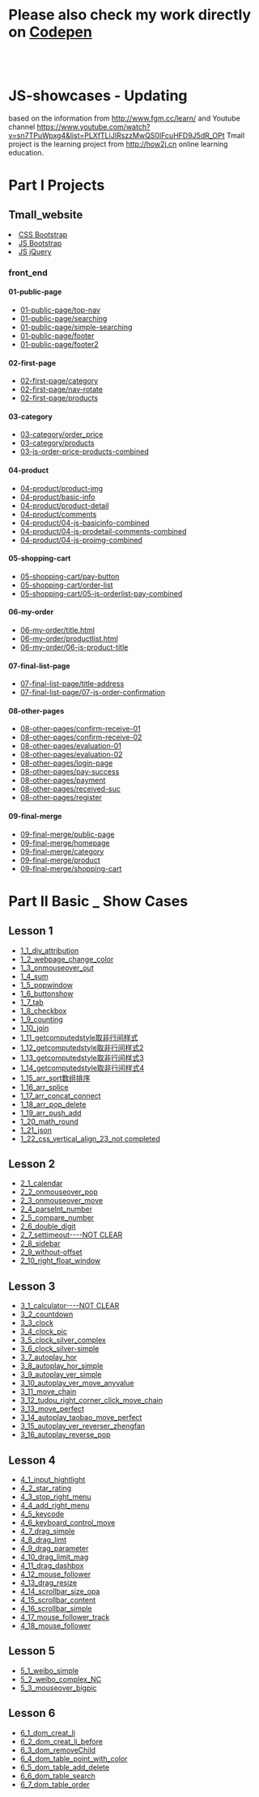 <h1>Please also check my work directly on <a href="https://codepen.io/puddlejumper26/" target="_blank">Codepen</a> </h1>
<br><br>

 # JS-showcases  - Updating
  based on the information from http://www.fgm.cc/learn/ and Youtube channel https://www.youtube.com/watch?v=sn7TPuWpxg4&list=PLXfTLiJIRszzMwQS0IFcuHFD9J5dR_OPt
  Tmall project is the learning project from http://how2j.cn online learning education.

# Part I Projects
<h2>Tmall_website</h2>
    <li><a href="projects/tmall_website/css" target="_blank">CSS Bootstrap</a></li>
    <li><a href="projects/tmall_website/js/bootstrap" target="_blank">JS Bootstrap</a></li>
    <li><a href="projects/tmall_website/js/jquery" target="_blank">JS jQuery</a></li>
    <h3>front_end</h3>
        <h4>01-public-page</h4>
            <ul>
                <li><a href="projects/tmall_website/front_end/01-public-page/top-nav.html" target="_blank">01-public-page/top-nav</a></li>
                <li><a href="projects/tmall_website/front_end/01-public-page/searching.html" target="_blank">01-public-page/searching</a></li>
                <li><a href="projects/tmall_website/front_end/01-public-page/simple-searching.html" target="_blank">01-public-page/simple-searching</a></li>
                <li><a href="projects/tmall_website/front_end/01-public-page/footer.html" target="_blank">01-public-page/footer</a></li>
                <li><a href="projects/tmall_website/front_end/01-public-page/footer2.html" target="_blank">01-public-page/footer2</a></li>
            </ul>
        <h4>02-first-page</h4>
            <ul>
                <li><a href="projects/tmall_website/front_end/02-first-page/category.html" target="_blank">02-first-page/category</a></li>
                <li><a href="projects/tmall_website/front_end/02-first-page/nav-rotate.html" target="_blank">02-first-page/nav-rotate</a></li>
                <li><a href="projects/tmall_website/front_end/02-first-page/products.html" target="_blank">02-first-page/products</a></li>
            </ul>
        <h4>03-category</h4>
            <ul>
                <li><a href="projects/tmall_website/front_end/03-category/order-price.html" target="_blank">03-category/order_price</a></li>
                <li><a href="projects/tmall_website/front_end/03-category/products.html" target="_blank">03-category/products</a></li>
                <li><a href="projects/tmall_website/front_end/03-category/03-js-order-price-products.html" target="_blank">03-js-order-price-products-combined</a></li>
            </ul>
        <h4>04-product</h4>
            <ul>
                <li><a href="projects/tmall_website/front_end/04-product/product-img.html" target="_blank">04-product/product-img</a></li>
                <li><a href="projects/tmall_website/front_end/04-product/basic-info.html" target="_blank">04-product/basic-info</a></li>
                <li><a href="projects/tmall_website/front_end/04-product/product-detail.html" target="_blank">04-product/product-detail</a></li>
                <li><a href="projects/tmall_website/front_end/04-product/comments.html" target="_blank">04-product/comments</a></li>
                <li><a href="projects/tmall_website/front_end/04-product/04-js-basicinfo.html" target="_blank">04-product/04-js-basicinfo-combined</a></li>
                <li><a href="projects/tmall_website/front_end/04-product/04-js-prodetail-comments.html" target="_blank">04-product/04-js-prodetail-comments-combined</a></li>
                <li><a href="projects/tmall_website/front_end/04-product/04-js-proimg.html" target="_blank">04-product/04-js-proimg-combined</a></li>
            </ul>   
        <h4>05-shopping-cart</h4>
            <ul>
                <li><a href="projects/tmall_website/front_end/05-shopping-cart/pay-button.html" target="_blank">05-shopping-cart/pay-button</a></li>
                <li><a href="projects/tmall_website/front_end/05-shopping-cart/order-list.html" target="_blank">05-shopping-cart/order-list</a></li>
                <li><a href="projects/tmall_website/front_end/05-shopping-cart/05-js-orderlist-pay.html" target="_blank">05-shopping-cart/05-js-orderlist-pay-combined</a></li>
            </ul>
        <h4>06-my-order</h4>
            <ul>
                <li><a href="projects/tmall_website/front_end/06-my-order/title.html" target="_blank">06-my-order/title.html</a></li>
                <li><a href="projects/tmall_website/front_end/06-my-order/productlist.html" target="_blank">06-my-order/productlist.html</a></li>
                <li><a href="projects/tmall_website/front_end/06-my-order/06-js-product-title.html" target="_blank">06-my-order/06-js-product-title</a></li>
            </ul>
        <h4>07-final-list-page</h4>
            <ul>
                <li><a href="projects/tmall_website/front_end/07-final-list-page/title-address.html" target="_blank">07-final-list-page/title-address</a></li>
                <li><a href="projects/tmall_website/front_end/07-final-list-page/07-js-order-confirmation.html" target="_blank">07-final-list-page/07-js-order-confirmation</a></li>
            </ul>
        <h4>08-other-pages</h4>
            <ul>
                <li><a href="projects/tmall_website/front_end/08-other-pages/confirm-receive-01.html" target="_blank">08-other-pages/confirm-receive-01</a></li>
                <li><a href="projects/tmall_website/front_end/08-other-pages/confirm-receive-02.html" target="_blank">08-other-pages/confirm-receive-02</a></li>
                <li><a href="projects/tmall_website/front_end/08-other-pages/evaluation-01.html" target="_blank">08-other-pages/evaluation-01</a></li>
                <li><a href="projects/tmall_website/front_end/08-other-pages/evaluation-02.html" target="_blank">08-other-pages/evaluation-02</a></li>
                <li><a href="projects/tmall_website/front_end/08-other-pages/login-page.html" target="_blank">08-other-pages/login-page</a></li>
                <li><a href="projects/tmall_website/front_end/08-other-pages/pay-success.html" target="_blank">08-other-pages/pay-success</a></li>
                <li><a href="projects/tmall_website/front_end/08-other-pages/payment.html" target="_blank">08-other-pages/payment</a></li>
                <li><a href="projects/tmall_website/front_end/08-other-pages/received-suc.html" target="_blank">08-other-pages/received-suc</a></li>
                <li><a href="projects/tmall_website/front_end/08-other-pages/register.html" target="_blank">08-other-pages/register</a></li>
            </ul>
        <h4>09-final-merge</h4>
            <ul>
                <li><a href="projects/tmall_website/front_end/09-final-merge/public-page.html" target="_blank">09-final-merge/public-page</a></li>
                <li><a href="projects/tmall_website/front_end/09-final-merge/homepage.html" target="_blank">09-final-merge/homepage</a></li>
                <li><a href="projects/tmall_website/front_end/09-final-merge/category.html" target="_blank">09-final-merge/category</a></li>
                <li><a href="projects/tmall_website/front_end/09-final-merge/product.html" target="_blank">09-final-merge/product</a></li>
                <li><a href="projects/tmall_website/front_end/09-final-merge/shoppingcart.html" target="_blank">09-final-merge/shopping-cart</a></li>
            </ul>

# Part II Basic _ Show Cases
<h2>Lesson 1</h2>
        <ul>
            <li><a href="basic_showcases/lesson1/1_1_div_attribution.html" target="blank">1_1_div_attribution</a></li>
            <li><a href="basic_showcases/lesson1/1_2_webpage_change_color.html" target="blank">1_2_webpage_change_color</a></li>
            <li><a href="basic_showcases/lesson1/1_3_onmouseover_out.html" target="blank">1_3_onmouseover_out</a></li>
            <li><a href="basic_showcases/lesson1/1_4_sum.html" target="blank">1_4_sum</a></li>
            <li><a href="basic_showcases/lesson1/1_5_popwindow.html" target="blank">1_5_popwindow</a></li>
            <li><a href="basic_showcases/lesson1/1_6_buttonshow.html" target="blank">1_6_buttonshow</a></li>
            <li><a href="basic_showcases/lesson1/1_7_tab.html" target="blank">1_7_tab</a></li>
            <li><a href="basic_showcases/lesson1/1_8_checkbox.html" target="blank">1_8_checkbox</a></li>
            <li><a href="basic_showcases/lesson1/1_9_counting.html" target="blank">1_9_counting</a></li>
            <li><a href="basic_showcases/lesson1/1_10_join.html" target="blank">1_10_join</a></li>
            <li><a href="basic_showcases/lesson1/1_11_getcomputedstyle取非行间样式.html" target="blank">1_11_getcomputedstyle取非行间样式 </a></li>
            <li><a href="basic_showcases/lesson1/1_12_getcomputedstyle取非行间样式2.html" target="blank">1_12_getcomputedstyle取非行间样式2 </a></li>
            <li><a href="basic_showcases/lesson1/1_13_getcomputedstyle取非行间样式3.html" target="blank">1_13_getcomputedstyle取非行间样式3 </a></li>
            <li><a href="basic_showcases/lesson1/1_14_getcomputedstyle取非行间样式4.html" target="blank">1_14_getcomputedstyle取非行间样式4 </a></li>
            <li><a href="basic_showcases/lesson1/1_15_arr_sort数组排序.html" target="blank">1_15_arr_sort数组排序</a></li>
            <li><a href="basic_showcases/lesson1/1_16_arr_splice.html" target="blank">1_16_arr_splice</a></li>
            <li><a href="basic_showcases/lesson1/1_17_arr_concat_connect.html" target="blank">1_17_arr_concat_connect</a></li>
            <li><a href="basic_showcases/lesson1/1_18_arr_pop_delete.html" target="blank">1_18_arr_pop_delete</a></li>
            <li><a href="basic_showcases/lesson1/1_19_arr_push_add.html" target="blank">1_19_arr_push_add</a></li>
            <li><a href="basic_showcases/lesson1/1_20_math_round.html" target="_blank">1_20_math_round</a></li>
            <li><a href="basic_showcases/lesson1/1_21_json.html" target="_blank">1_21_json</a></li>
            <li><a href="basic_showcases/lesson1/1_22_css_vertical_align_23_not completed.html" target="_blank">1_22_css_vertical_align_23_not completed</a></li>
        </ul>
    <h2>Lesson 2</h2>
        <ul>
            <li><a href="basic_showcases/lesson2/2_1_calendar.html" target="blank">2_1_calendar</a></li>
            <li><a href="basic_showcases/lesson2/2_2_onmouseover_pop.html" target="blank">2_2_onmouseover_pop</a></li>
            <li><a href="basic_showcases/lesson2/2_3_onmouseover_move.html" target="blank">2_3_onmouseover_move</a></li>
            <li><a href="basic_showcases/lesson2/2_4_parseInt_number.html" target="blank">2_4_parseInt_number</a></li>
            <li><a href="basic_showcases/lesson2/2_5_compare_number.html" target="blank">2_5_compare_number</a></li>
            <li><a href="basic_showcases/lesson2/2_6_double_digit.html" target="blank">2_6_double_digit</a></li>
            <li><a href="basic_showcases/lesson2/2_7_settimeout.html" target="blank">2_7_settimeout----NOT CLEAR</a></li>
            <li><a href="basic_showcases/lesson2/2_8_sidebar.html" target="blank">2_8_sidebar</a></li>
            <li><a href="basic_showcases/lesson2/2_9_without-offset.html" target="blank">2_9_without-offset</a></li>
            <li><a href="basic_showcases/lesson2/2_10_right_float_window.html">2_10_right_float_window</a></li>
        </ul>
    <h2>Lesson 3</h2>
        <ul>
            <li><a href="basic_showcases/lesson3/3_1_calculator.html" target="blank">3_1_calculator----NOT CLEAR</a></li>
            <li><a href="basic_showcases/lesson3/3_2_countdown.html" target="blank">3_2_countdown</a></li>
            <li><a href="basic_showcases/lesson3/3_3_clock.html" target="blank">3_3_clock</a></li>
            <li><a href="basic_showcases/lesson3/3_4_clock_pic.html" target="blank">3_4_clock_pic</a></li>
            <li><a href="basic_showcases/lesson3/3_5_clock_silver_complex.html" target="blank">3_5_clock_silver_complex</a></li>
            <li><a href="basic_showcases/lesson3/3_6_clock_silver-simple.html" target="blank">3_6_clock_silver-simple</a></li>
            <li><a href="basic_showcases/lesson3/3_7_autoplay_hor.html" target="blank">3_7_autoplay_hor</a></li>
            <li><a href="basic_showcases/lesson3/3_8_autoplay_hor_simple.html" target="blank">3_8_autoplay_hor_simple</a></li>
            <li><a href="basic_showcases/lesson3/3_9_autoplay_ver_simple.html" target="blank">3_9_autoplay_ver_simple</a></li>
            <li><a href="basic_showcases/lesson3/3_10_autoplay_ver_move_anyvalue.html" target="blank">3_10_autoplay_ver_move_anyvalue</a></li>
            <li><a href="basic_showcases/lesson3/3_11_move_chain.html" target="blank">3_11_move_chain</a></li>
            <li><a href="basic_showcases/lesson3/3_12_tudou_right_corner_click_move_chain.html" target="_blank">3_12_tudou_right_corner_click_move_chain</a></li>
            <li><a href="basic_showcases/lesson3/3_13_move_perfect.html" target="_blank">3_13_move_perfect</a></li>
            <li><a href="basic_showcases/lesson3/3_14_autoplay_taobao_move_perfect.html" target="_blank">3_14_autoplay_taobao_move_perfect</a></li>
            <li><a href="basic_showcases/lesson3/3_15_autoplay_ver_reverser_zhengfan.html" target="_blank">3_15_autoplay_ver_reverser_zhengfan</a></li>
            <li><a href="basic_showcases/lesson3/3_16_autoplay_reverse_pop.html" target="_blank">3_16_autoplay_reverse_pop</a></li>
        </ul>
        <h2>Lesson 4</h2>
        <ul>
            <li><a href="basic_showcases/lesson4/4_1_input_hightlight.html" target="_blank">4_1_input_hightlight</a></li>
            <li><a href="basic_showcases/lesson4/4_2_star_rating.html" target="_blank">4_2_star_rating</a></li>
            <li><a href="basic_showcases/lesson4/4_3_stop_right_menu.html">4_3_stop_right_menu</a></li>
            <li><a href="basic_showcases/lesson4/4_4_add_right_menu.html" target="_blank">4_4_add_right_menu</a></li>
            <li><a href="basic_showcases/lesson4/4_5_keycode.html" target="_blank">4_5_keycode</a></li>
            <li><a href="basic_showcases/lesson4/4_6_keyboard_control_move.html"target="_blank">4_6_keyboard_control_move</a></li>
            <li><a href="basic_showcases/lesson4/4_7_drag_simple.html" target="_blank">4_7_drag_simple</a></li>
            <li><a href="basic_showcases/lesson4/4_8_drag_limt.html" target="_blank">4_8_drag_limt</a></li>
            <li><a href="basic_showcases/lesson4/4_9_drag_parameter.html" target="_blank">4_9_drag_parameter</a></li>
            <li><a href="basic_showcases/lesson4/4_10_drag_limit_mag.html" target="_blank">4_10_drag_limit_mag</a></li>
            <li><a href="basic_showcases/lesson4/4_11_drag_dashbox.html" target="_blank">4_11_drag_dashbox</a></li>
            <li><a href="basic_showcases/lesson4/4_12_mouse_follower.html">4_12_mouse_follower</a></li>
            <li><a href="basic_showcases/lesson4/4_13_drag_resize.html" target="_blank">4_13_drag_resize</a></li>
            <li><a href="basic_showcases/lesson4/4_14_scrollbar_size_opa.html" target="_blank">4_14_scrollbar_size_opa</a></li>
            <li><a href="basic_showcases/lesson4/4_15_scrollbar_content.html" target="_blank">4_15_scrollbar_content</a></li>
            <li><a href="basic_showcases/lesson4/4_16_scrollbar_simple.html" target="_blank">4_16_scrollbar_simple</a></li>
            <li><a href="basic_showcases/lesson4/4_17_mouse_follower_track.html" target="_blank">4_17_mouse_follower_track</a></li>
            <li><a href="basic_showcases/lesson4/4_18_mouse_follower.html" target="_blank">4_18_mouse_follower</a></li>
        </ul>
        <h2>Lesson 5</h2>
        <ul>
            <li><a href="basic_showcases/lesson5/5_1_weibo_simple.html" target="_blank">5_1_weibo_simple</a></li>
            <li><a href="basic_showcases/lesson5/5_2_weibo_complex_NC.html" target="_blank">5_2_weibo_complex_NC</a></li>
            <li><a href="basic_showcases/lesson5/5_3_mouseover_bigpic.html" target="_blank">5_3_mouseover_bigpic</a></li>
        </ul>
        <h2>Lesson 6</h2>
        <ul>
            <li><a href="basic_showcases/lesson6/6_1_dom_creat_li.html" target="_blank">6_1_dom_creat_li</a></li>
            <li><a href="basic_showcases/lesson6/6_2_dom_creat_li_before.html" target="_blank">6_2_dom_creat_li_before</a></li>
            <li><a href="basic_showcases/lesson6/6_3_dom_removeChild.html" target="_blank">6_3_dom_removeChild</a></li>
            <li><a href="basic_showcases/lesson6/6_4_dom_table_point_with_color.html" target="_blank">6_4_dom_table_point_with_color</a></li>
            <li><a href="basic_showcases/lesson6/6_5_dom_table_add_delete.html" target="_blank">6_5_dom_table_add_delete</a></li>
            <li><a href="basic_showcases/lesson6/6_6_dom_table_search.html" target="_blank">6_6_dom_table_search</a></li>
            <li><a href="basic_showcases/lesson6/6_7_dom_table_order.html" target="_blank">6_7_dom_table_order</a></li>
        </ul>



